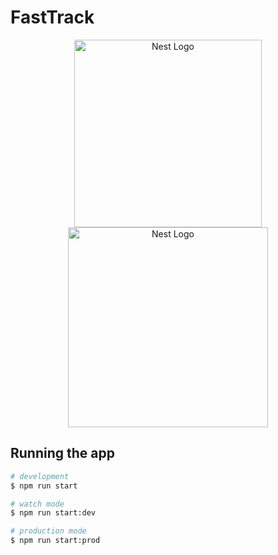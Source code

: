  # FastTrack
 
<p align="center">
  <a href="https://spring.io/" target="blank"><img src="https://spring.io/images/spring-logo-fc4350c59999bb62c468361537212419.svg" width="300" alt="Nest Logo" /></a>
  <a href="http://nestjs.com/" target="blank"><img src="https://nestjs.com/img/logo_text.svg" width="320" alt="Nest Logo" /></a>
</p>

## Running the app
```bash
# development
$ npm run start

# watch mode
$ npm run start:dev

# production mode
$ npm run start:prod
```
